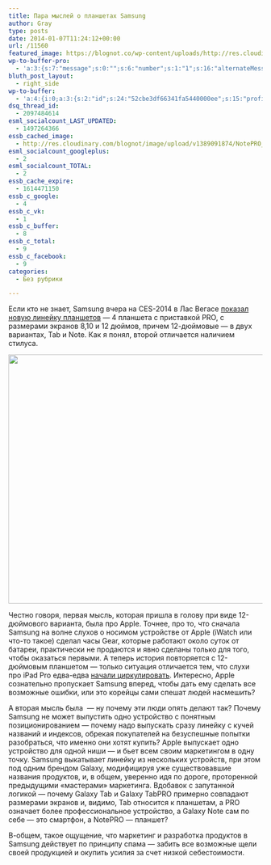 ```yaml
---
title: Пара мыслей о планшетах Samsung
author: Gray
type: posts
date: 2014-01-07T11:24:12+00:00
url: /11560
featured_image: https://blognot.co/wp-content/uploads/http://res.cloudinary.com/blognot/image/upload/v1389091874/NotePRO_u6vsop.jpg
wp-to-buffer-pro:
  - 'a:3:{s:7:"message";s:0:"";s:6:"number";s:1:"1";s:16:"alternateMessage";s:0:"";}'
bluth_post_layout:
  - right_side
wp-to-buffer:
  - 'a:4:{i:0;a:3:{s:2:"id";s:24:"52cbe3df66341fa5440000ee";s:15:"profile_service";s:8:"facebook";s:10:"created_at";i:1389093855;}i:1;a:3:{s:2:"id";s:24:"52cbe3df66341fa5440000ef";s:15:"profile_service";s:7:"twitter";s:10:"created_at";i:1389093855;}i:2;a:3:{s:2:"id";s:24:"52cbe3e066341fa5440000f0";s:15:"profile_service";s:8:"linkedin";s:10:"created_at";i:1389093856;}i:3;a:3:{s:2:"id";s:24:"52cbe3e066341fa5440000f1";s:15:"profile_service";s:8:"facebook";s:10:"created_at";i:1389093856;}}'
dsq_thread_id:
  - 2097484614
esml_socialcount_LAST_UPDATED:
  - 1497264366
essb_cached_image:
  - http://res.cloudinary.com/blognot/image/upload/v1389091874/NotePRO_u6vsop.jpg
esml_socialcount_googleplus:
  - 2
esml_socialcount_TOTAL:
  - 2
essb_cache_expire:
  - 1614471150
essb_c_google:
  - 4
essb_c_vk:
  - 1
essb_c_buffer:
  - 8
essb_c_total:
  - 9
essb_c_facebook:
  - 9
categories:
  - Без рубрики

---
```








Если кто не знает, Samsung вчера на CES-2014 в Лас Вегасе <a href="http://www.samsungmobilepress.com/2014/01/07/Samsung-Galaxy-NotePRO-and-TabPRO-series-set-a-New-Rule-for-the-Tablet-Experience-at-CES-2014-2" target="_blank">показал новую линейку планшетов</a> — 4 планшета с приставкой PRO, с размерами экранов 8,10 и 12 дюймов, причем 12-дюймовые — в двух вариантах, Tab и Note. Как я понял, второй отличается наличием стилуса.

<img data-attachment-id="11561" data-permalink="https://blognot.co/11560/notepro_u6vsop" data-orig-file="https://i2.wp.com/blognot.co/wp-content/uploads/http://res.cloudinary.com/blognot/image/upload/v1389091874/NotePRO_u6vsop.jpg?fit=800%2C533&ssl=1" data-orig-size="800,533" data-comments-opened="1" data-image-meta="{&quot;aperture&quot;:&quot;0&quot;,&quot;credit&quot;:&quot;&quot;,&quot;camera&quot;:&quot;&quot;,&quot;caption&quot;:&quot;&quot;,&quot;created_timestamp&quot;:&quot;0&quot;,&quot;copyright&quot;:&quot;&quot;,&quot;focal_length&quot;:&quot;0&quot;,&quot;iso&quot;:&quot;0&quot;,&quot;shutter_speed&quot;:&quot;0&quot;,&quot;title&quot;:&quot;NotePRO_u6vsop&quot;}" data-image-title="NotePRO_u6vsop" data-image-description="" data-medium-file="https://i2.wp.com/blognot.co/wp-content/uploads/http://res.cloudinary.com/blognot/image/upload/v1389091874/NotePRO_u6vsop.jpg?fit=300%2C200&ssl=1" data-large-file="https://i2.wp.com/blognot.co/wp-content/uploads/http://res.cloudinary.com/blognot/image/upload/v1389091874/NotePRO_u6vsop.jpg?fit=740%2C493&ssl=1" class="aligncenter wp-image-11561" alt="" src="https://i2.wp.com/res.cloudinary.com/blognot/image/upload/v1389091874/NotePRO_u6vsop.jpg?resize=740%2C493&#038;ssl=1" width="740" height="493" data-recalc-dims="1" /> 

Честно говоря, первая мысль, которая пришла в голову при виде 12-дюймового варианта, была про Apple. Точнее, про то, что сначала Samsung на волне слухов о носимом устройстве от Apple (iWatch или что-то такое) сделал часы Gear, которые работают около суток от батареи, практически не продаются и явно сделаны только для того, чтобы оказаться первыми. А теперь история повторяется с 12-дюймовым планшетом — только ситуация отличается тем, что слухи про iPad Pro едва-едва <a href="http://bgr.com/2014/01/03/apple-ipad-pro-analysis/" target="_blank">начали циркулировать</a>. Интересно, Apple сознательно пропускает Samsung вперед, чтобы дать ему сделать все возможные ошибки, или это корейцы сами спешат людей насмешить?

А вторая мысль была  — ну почему эти люди опять делают так? Почему Samsung не может выпустить одно устройство с понятным позиционированием — почему надо выпускать сразу линейку с кучей названий и индексов, обрекая покупателей на безуспешные попытки разобраться, что именно они хотят купить? Apple выпускает одно устройство для одной ниши — и бьет всем своим маркетингом в одну точку. Samsung выкатывает линейку из нескольких устройств, при этом под одним брендом Galaxy, модифицируя уже существовавшие названия продуктов, и, в общем, уверенно идя по дороге, проторенной предыдущими &#171;мастерами&#187; маркетинга. Вдобавок с запутанной логикой — почему Galaxy Tab и Galaxy TabPRO примерно совпадают размерами экранов и, видимо, Tab относится к планшетам, а PRO означает более профессиональное устройство, а Galaxy Note сам по себе — это смартфон, а NotePRO — планшет?

В-общем, такое ощущение, что маркетинг и разработка продуктов в Samsung действует по принципу спама — забить все возможные щели своей продукцией и окупить усилия за счет низкой себестоимости.